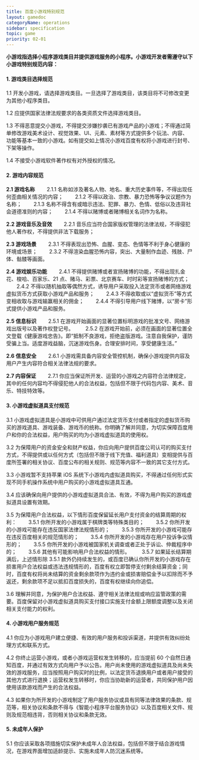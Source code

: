 ```yaml
---
title: 百度小游戏特别规范
layout: gamedoc
categoryName: operations
sidebar: specification
topic: game
priority: 02-01
---
```



**小游戏指选择小程序游戏类目并提供游戏服务的小程序。小游戏开发者需遵守以下小游戏特别规范内容：**

#### 1. 游戏类目选择规范
1.1 开发小游戏，请选择游戏类目。一旦选择了游戏类目，该类目将不可修改变更为其他小程序类目。

1.2 应提供国家法律法规要求的各类资质文件选择游戏类目。

1.3 不得恶意提交小游戏，不得提交涉嫌抄袭已有游戏产品的小游戏；不得通过简单修改游戏美术设计、视觉效果、UI、元素、素材等方式提供多个玩法、内容、功能等基本一致的小游戏。如有提交如上情况小游戏百度有权将小游戏进行封号、下架等操作。

1.4 不接受小游戏软件著作权有对外授权的情况。


#### 2. 游戏内容规范
**2.1 游戏名称**
  2.1.1 名称如涉及著名人物、地名、重大历史事件等，不得出现任何歪曲相关情况的内容；
  2.1.2 不得以政治、宗教、暴力恐怖等争议议题作为名称；
  2.1.3 名称不得含有或暗示违法、犯罪、暴力、色情、低俗以及违背社会道德准则的内容；
  2.1.4 不得以赌博或者赌博相关名词作为名称。

**2.2 游戏音乐及音效**
  2.2.1 音乐应当符合国家版权管理的法律法规，不得侵犯他人著作权，不得提供非法下载服务；

**2.3 游戏场景**
  2.3.1 不得表现出恐怖、血腥、变态、色情等不利于身心健康的环境或场景；
  2.3.2 不得渲染血腥恐怖内容，突出、大量制作血迹、残肢、尸体、骷髅等画面。

**2.4 游戏娱乐功能**
  2.4.1 不得提供赌博或者宣扬赌博的功能，不得出现扎金花、梭哈、百家乐、21 点、赌马、彩票、北京赛车、时时彩等宣扬赌博的方式；
  2.4.2 不得以随机抽取等偶然方式，诱导用户采取投入法定货币或者网络游戏虚拟货币方式获取小游戏产品和服务；
  2.4.3 不得收取或以“虚拟货币”等方式变相收取与游戏输赢相关的佣金；
  2.4.4 不得引导用户线下赌博，以“房卡”形式提供小游戏产品和服务。

**2.5 信息标识**
  2.5.1 在游戏开始画面的显著位置标明游戏的批准文号、网络游戏出版号以及著作权登记号。
  2.5.2 在游戏开始前，必须在画面的显著位置全文登载《健康游戏忠告》。即“抵制不良游戏，拒绝盗版游戏。注意自我保护，谨防受骗上当。适度游戏益脑，沉迷游戏伤身。合理安排时间，享受健康生活。”

**2.6 信息安全**
  2.6.1 小游戏需具备内容安全管控机制，确保小游戏提供内容及用户产生内容符合相关法律法规的要求。

**2.7 内容保证**
  2.7.1 你应当保证所开发、运营的小游戏之内容符合法律规定，其中的任何内容均不得侵犯他人的合法权益，包括但不限于代码包内容、美术、音乐、特技特效等。

#### 3. 小游戏虚拟道具支付规范
3.1 小游戏虚拟道具是小游戏中可供用户通过法定货币支付或者指定的虚拟货币购买的游戏道具、游戏装备、游戏币的统称。你明确了解并同意，为切实保障百度用户和你的合法权益，用户购买的均为小游戏虚拟道具的使用权。

3.2 为保障用户的资金安全和财产权益，你应向用户提供百度公司认可的购买支付方式，不得提供或以任何方式（包括但不限于线下充值、福利道具）变相提供与百度所签署的相关协议、百度公布的相关规则、规范等内容不一致的其它支付方式。

3.3 小游戏暂不支持苹果 iOS 系统下小游戏内虚拟道具购买，不得通过任何形式实现不同手机操作系统中用户购买的小游戏虚拟道具互通。

3.4 应该确保向用户提供的小游戏虚拟道具合法、有效，不得为用户购买的游戏虚拟道具设置有效期。

3.5 为保障用户合法权益，以下情形百度保留延长用户支付资金的结算周期的权利：
  3.5.1 你所开发的小游戏属于棋牌类等特殊类目的；
  3.5.2 你所开发的小游戏可能存在违反国家法律法规情形的；
  3.5.3 你所开发的小游戏可能存在违反百度相关的规范情形的；
  3.5.4 你所开发的小游戏存在用户投诉争议情形的；
  3.5.5 你所开发的小游戏被国家机关调查或者正处于诉讼、仲裁程序中的；
  3.5.6 其他有可能影响用户合法权益的情形。
  3.5.7 如果延长结算期满后，上述情形除 3.5.1 款外仍持续发生的，或百度已确认你所开发的小游戏存在损害用户合法权益或违法违规情形的，百度有权立即暂停支付剩余结算资金；同时，百度有权将尚未结算的资金剩余款项作为违约金或损害赔偿金予以扣除而不予返还，剩余款项不足以抵扣百度损失的，百度有权继续向你追偿。

3.6 理解并同意，为保护用户合法权益、遵守相关法律法规或响应监管政策的需要。百度保留对小游戏虚拟道具购买支付接口实施支付金额上限额度调整以及关闭相关支付能力的权利。

#### 4. 小游戏用户服务规范
4.1 你应为小游戏用户建立便捷、有效的用户服务和投诉渠道，并提供有效纠纷处理方式和联系方式。

4.2 你终止运营小游戏，或者小游戏运营权发生转移的，应当提前 60 个自然日通知百度，并通过有效方式向用户予以公告。用户尚未使用的游戏虚拟道具及尚未失效的游戏服务，应当按照用户购买时的比例，以法定货币退换用户或者用户接受的其他方式进行退换；运营权发生转移时，你应当协助新的运营者，共同保护用户因使用该款游戏而产生的合法权益。

4.3 如果你为所开发的小游戏制定了用户服务协议或具有同等法律效果的条款、规范等，相关协议和条款不得与《智能小程序平台服务协议》以及百度相关文件、规则及规范相违背，否则相关协议和条款无效。

#### 5. 未成年人保护
5.1 你应该采取各项措施切实保护未成年人合法权益，包括但不限于结合游戏情况，在游戏界面增加适龄提示、实施未成年人防沉迷系统等。

